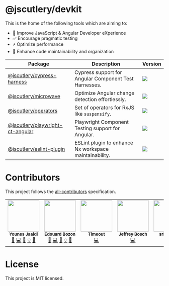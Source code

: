 # @jscutlery/devkit

This is the home of the following tools which are aiming to:

- 🍰 Improve JavaScript & Angular Developer eXperience
- ✅ Encourage pragmatic testing
- ⚡️ Optimize performance
- 📁 Enhance code maintainability and organization

| Package                                                              | Description                                            | Version                                                               |
| -------------------------------------------------------------------- | ------------------------------------------------------ | --------------------------------------------------------------------- |
| [@jscutlery/cypress-harness](./packages/cypress-harness)             | Cypress support for Angular Component Test Harnesses.  | <img src="https://badgen.net/npm/v/@jscutlery/cypress-harness">       |
| [@jscutlery/microwave](./packages/microwave)                         | Optimize Angular change detection effortlessly.        | <img src="https://badgen.net/npm/v/@jscutlery/microwave">             |
| [@jscutlery/operators](./packages/operators)                         | Set of operators for RxJS like `suspensify`.           | <img src="https://badgen.net/npm/v/@jscutlery/operators">             |
| [@jscutlery/playwright-ct-angular](./packages/playwright-ct-angular) | Playwright Component Testing support for Angular.      | <img src="https://badgen.net/npm/v/@jscutlery/playwright-ct-angular"> |
| [@jscutlery/eslint-plugin](./packages/eslint-plugin)                 | ESLint plugin to enhance Nx workspace maintainability. | <img src="https://badgen.net/npm/v/@jscutlery/eslint-plugin">         |

# Contributors

This project follows the [all-contributors](https://github.com/all-contributors/all-contributors) specification.

<!-- ALL-CONTRIBUTORS-LIST:START - Do not remove or modify this section -->
<!-- prettier-ignore-start -->
<!-- markdownlint-disable -->
<table>
  <tr>
    <td align="center"><a href="https://marmicode.io/"><img src="https://avatars2.githubusercontent.com/u/2674658?v=4?s=100" width="100px;" alt=""/><br /><sub><b>Younes Jaaidi</b></sub></a><br /><a href="https://github.com/jscutlery/devkit/issues?q=author%3Ayjaaidi" title="Bug reports">🐛</a> <a href="https://github.com/jscutlery/devkit/commits?author=yjaaidi" title="Code">💻</a> <a href="https://github.com/jscutlery/devkit/commits?author=yjaaidi" title="Documentation">📖</a> <a href="#example-yjaaidi" title="Examples">💡</a> <a href="#ideas-yjaaidi" title="Ideas, Planning, & Feedback">🤔</a></td>
    <td align="center"><a href="https://www.codamit.dev/"><img src="https://avatars0.githubusercontent.com/u/8522558?v=4?s=100" width="100px;" alt=""/><br /><sub><b>Edouard Bozon</b></sub></a><br /><a href="https://github.com/jscutlery/devkit/issues?q=author%3Aedbzn" title="Bug reports">🐛</a> <a href="https://github.com/jscutlery/devkit/commits?author=edbzn" title="Code">💻</a> <a href="https://github.com/jscutlery/devkit/commits?author=edbzn" title="Documentation">📖</a> <a href="#example-edbzn" title="Examples">💡</a> <a href="#ideas-edbzn" title="Ideas, Planning, & Feedback">🤔</a></td>
    <td align="center"><a href="https://github.com/Timeout-Timo"><img src="https://avatars.githubusercontent.com/u/23127274?v=4?s=100" width="100px;" alt=""/><br /><sub><b>Timeout</b></sub></a><br /><a href="https://github.com/jscutlery/devkit/commits?author=Timeout-Timo" title="Code">💻</a></td>
    <td align="center"><a href="https://jefiozie.github.io/"><img src="https://avatars.githubusercontent.com/u/17835373?v=4?s=100" width="100px;" alt=""/><br /><sub><b>Jeffrey Bosch</b></sub></a><br /><a href="https://github.com/jscutlery/devkit/commits?author=Jefiozie" title="Code">💻</a></td>
    <td align="center"><a href="https://github.com/srleecode"><img src="https://avatars.githubusercontent.com/u/13536934?v=4?s=100" width="100px;" alt=""/><br /><sub><b>srleecode</b></sub></a><br /><a href="https://github.com/jscutlery/devkit/issues?q=author%3Asrleecode" title="Bug reports">🐛</a> <a href="https://github.com/jscutlery/devkit/commits?author=srleecode" title="Code">💻</a></td>
  </tr>
</table>

<!-- markdownlint-restore -->
<!-- prettier-ignore-end -->

<!-- ALL-CONTRIBUTORS-LIST:END -->

# License

This project is MIT licensed.
